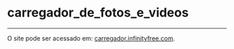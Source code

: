 # carregador_de_fotos_e_videos
 
<hr/>

O site pode ser acessado em: <a href="carregador.infinityfree.com">carregador.infinityfree.com</a>.
